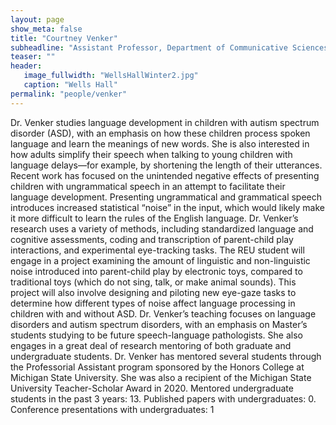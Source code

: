```yaml
---
layout: page
show_meta: false
title: "Courtney Venker"
subheadline: "Assistant Professor, Department of Communicative Sciences and Disorders"
teaser: ""
header:
   image_fullwidth: "WellsHallWinter2.jpg"
   caption: "Wells Hall"
permalink: "people/venker"
---
```

Dr. Venker studies language development in children with autism spectrum disorder (ASD), with an emphasis on how these children process spoken language and learn the meanings of new words. She is also interested in how adults simplify their speech when talking to young children with language delays—for example, by shortening the length of their utterances. Recent work has focused on the unintended negative effects of presenting children with ungrammatical speech in an attempt to facilitate their language development. Presenting ungrammatical and grammatical speech introduces increased statistical “noise” in the input, which would likely make it more difficult to learn the rules of the English language. Dr. Venker’s research uses a variety of methods, including standardized language and cognitive assessments, coding and transcription of parent-child play interactions, and experimental eye-tracking tasks. The REU student will engage in a project examining the amount of linguistic and non-linguistic noise introduced into parent-child play by electronic toys, compared to traditional toys (which do not sing, talk, or make animal sounds). This project will also involve designing and piloting new eye-gaze tasks to determine how different types of noise affect language processing in children with and without ASD. Dr. Venker’s teaching focuses on language disorders and autism spectrum disorders, with an emphasis on Master’s students studying to be future speech-language pathologists. She also engages in a great deal of research mentoring of both graduate and undergraduate students. Dr. Venker has mentored several students through the Professorial Assistant program sponsored by the Honors College at Michigan State University. She was also a recipient of the Michigan State University Teacher-Scholar Award in 2020. Mentored undergraduate students in the past 3 years: 13. Published papers with undergraduates: 0. Conference presentations with undergraduates: 1
